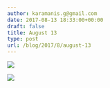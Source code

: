 ```yaml
---
author: karamanis.g@gmail.com
date: 2017-08-13 18:33:00+00:00
draft: false
title: August 13
type: post
url: /blog/2017/8/august-13
---
```




  
   ![](/images/2017-08-13-20178august-13/IMG_2072.jpg)

  

  
   ![](/images/2017-08-13-20178august-13/IMG_2075.jpg)

  



